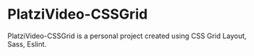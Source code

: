 # PlatziVideo-CSSGrid
PlatziVideo-CSSGrid is a personal project created using CSS Grid Layout, Sass, Eslint.

